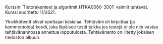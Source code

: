 Kurssin 'Tietorakenteet ja algoritmit HTKA0060-3001' valmiit tehtävät. Kurssi suoritettu 11/2021.

Yksikkötestit olivat opettajan käsialaa. Tehtäväni oli kirjoittaa (ja kommentoida) koodi, joka läpäisee testit taikka jos testejä ei ole niin vastaa tehtävänannossa annettua lopputulosta. Tehtävänanto on liitetty jokaisen tiedoston alkuun.
